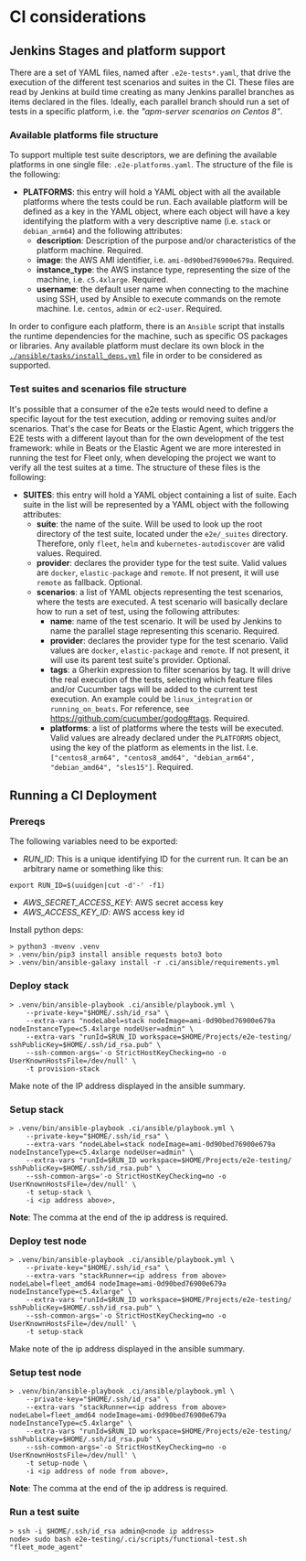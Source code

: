 # CI considerations

## Jenkins Stages and platform support
There are a set of YAML files, named after `.e2e-tests*.yaml`, that drive the execution of the different test scenarios and suites in the CI. These files are read by Jenkins at build time creating as many Jenkins parallel branches as items declared in the files. Ideally, each parallel branch should run a set of tests in a specific platform, i.e. the _"apm-server scenarios on Centos 8"_.

### Available platforms file structure
To support multiple test suite descriptors, we are defining the available platforms in one single file: `.e2e-platforms.yaml`. The structure of the file is the following:

- **PLATFORMS**: this entry will hold a YAML object with all the available platforms where the tests could be run. Each available platform will be defined as a key in the YAML object, where each object will have a key identifying the platform with a very descriptive name (i.e. `stack` or `debian_arm64`) and the following attributes:
  - **description**: Description of the purpose and/or characteristics of the platform machine. Required.
  - **image**: the AWS AMI identifier, i.e. `ami-0d90bed76900e679a`. Required.
  - **instance_type**: the AWS instance type, representing the size of the machine, i.e. `c5.4xlarge`. Required.
  - **username**: the default user name when connecting to the machine using SSH, used by Ansible to execute commands on the remote machine. I.e. `centos`, `admin` or `ec2-user`. Required.

In order to configure each platform, there is an `Ansible` script that installs the runtime dependencies for the machine, such as specific OS packages or libraries. Any available platform must declare its own block in the [`./ansible/tasks/install_deps.yml`](./ansible/tasks/install_deps.yml) file in order to be considered as supported.

### Test suites and scenarios file structure
It's possible that a consumer of the e2e tests would need to define a specific layout for the test execution, adding or removing suites and/or scenarios. That's the case for Beats or the Elastic Agent, which triggers the E2E tests with a different layout than for the own development of the test framework: while in Beats or the Elastic Agent we are more interested in running the test for Fleet only, when developing the project we want to verify all the test suites at a time. The structure of these files is the following:

- **SUITES**: this entry will hold a YAML object containing a list of suite. Each suite in the list will be represented by a YAML object with the following attributes:
  - **suite**: the name of the suite. Will be used to look up the root directory of the test suite, located under the `e2e/_suites` directory. Therefore, only `fleet`, `helm` and `kubernetes-autodiscover` are valid values. Required.
  - **provider**: declares the provider type for the test suite. Valid values are `docker`, `elastic-package` and `remote`. If not present, it will use `remote` as fallback. Optional.
  - **scenarios**: a list of YAML objects representing the test scenarios, where the tests are executed. A test scenario will basically declare how to run a set of test, using the following attributes:
    - **name**: name of the test scenario. It will be used by Jenkins to name the parallel stage representing this scenario. Required.
    - **provider**: declares the provider type for the test scenario. Valid values are `docker`, `elastic-package` and `remote`. If not present, it will use its parent test suite's provider. Optional.
    - **tags**: a Gherkin expression to filter scenarios by tag. It will drive the real execution of the tests, selecting which feature files and/or Cucumber tags will be added to the current test execution. An example could be `linux_integration` or `running_on_beats`. For reference, see https://github.com/cucumber/godog#tags. Required.
    - **platforms**: a list of platforms where the tests will be executed. Valid values are already declared under the `PLATFORMS` object, using the key of the platform as elements in the list. I.e. `["centos8_arm64", "centos8_amd64", "debian_arm64", "debian_amd64", "sles15"]`. Required.

## Running a CI Deployment

### Prereqs

The following variables need to be exported:

- *RUN_ID*: This is a unique identifying ID for the current run. It can be an arbitrary name or something like this:

```
export RUN_ID=$(uuidgen|cut -d'-' -f1)
```

- *AWS_SECRET_ACCESS_KEY*: AWS secret access key
- *AWS_ACCESS_KEY_ID*: AWS access key id

Install python deps:

```
> python3 -mvenv .venv
> .venv/bin/pip3 install ansible requests boto3 boto
> .venv/bin/ansible-galaxy install -r .ci/ansible/requirements.yml
```

### Deploy stack

```
> .venv/bin/ansible-playbook .ci/ansible/playbook.yml \
    --private-key="$HOME/.ssh/id_rsa" \
    --extra-vars "nodeLabel=stack nodeImage=ami-0d90bed76900e679a nodeInstanceType=c5.4xlarge nodeUser=admin" \
    --extra-vars "runId=$RUN_ID workspace=$HOME/Projects/e2e-testing/ sshPublicKey=$HOME/.ssh/id_rsa.pub" \
    --ssh-common-args='-o StrictHostKeyChecking=no -o UserKnownHostsFile=/dev/null' \
    -t provision-stack
```

Make note of the IP address displayed in the ansible summary.

### Setup stack

```
> .venv/bin/ansible-playbook .ci/ansible/playbook.yml \
    --private-key="$HOME/.ssh/id_rsa" \
    --extra-vars "nodeLabel=stack nodeImage=ami-0d90bed76900e679a nodeInstanceType=c5.4xlarge nodeUser=admin" \
    --extra-vars "runId=$RUN_ID workspace=$HOME/Projects/e2e-testing/ sshPublicKey=$HOME/.ssh/id_rsa.pub" \
    --ssh-common-args='-o StrictHostKeyChecking=no -o UserKnownHostsFile=/dev/null' \
    -t setup-stack \
    -i <ip address above>,
```

**Note**: The comma at the end of the ip address is required.

### Deploy test node

```
> .venv/bin/ansible-playbook .ci/ansible/playbook.yml \
    --private-key="$HOME/.ssh/id_rsa" \
    --extra-vars "stackRunner=<ip address from above> nodeLabel=fleet_amd64 nodeImage=ami-0d90bed76900e679a nodeInstanceType=c5.4xlarge" \
    --extra-vars "runId=$RUN_ID workspace=$HOME/Projects/e2e-testing/ sshPublicKey=$HOME/.ssh/id_rsa.pub" \
    --ssh-common-args='-o StrictHostKeyChecking=no -o UserKnownHostsFile=/dev/null' \
    -t setup-stack
```

Make note of the ip address displayed in the ansible summary.

### Setup test node

```
> .venv/bin/ansible-playbook .ci/ansible/playbook.yml \
    --private-key="$HOME/.ssh/id_rsa" \
    --extra-vars "stackRunner=<ip address from above> nodeLabel=fleet_amd64 nodeImage=ami-0d90bed76900e679a nodeInstanceType=c5.4xlarge" \
    --extra-vars "runId=$RUN_ID workspace=$HOME/Projects/e2e-testing/ sshPublicKey=$HOME/.ssh/id_rsa.pub" \
    --ssh-common-args='-o StrictHostKeyChecking=no -o UserKnownHostsFile=/dev/null' \
    -t setup-node \
    -i <ip address of node from above>,
```

**Note**: The comma at the end of the ip address is required.

### Run a test suite

```
> ssh -i $HOME/.ssh/id_rsa admin@<node ip address>
node> sudo bash e2e-testing/.ci/scripts/functional-test.sh "fleet_mode_agent"
```
